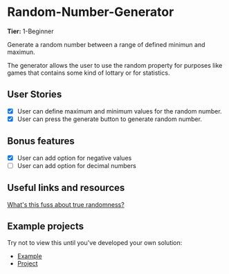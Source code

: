# Random-Number-Generator

**Tier:** 1-Beginner

Generate a random number between a range of defined minimun and maximun.

The generator allows the user to use the random property for purposes like games that contains some kind of lottary or for statistics.

## User Stories

-   [x] User can define maximum and minimum values for the random number.
-   [x] User can press the generate button to generate random number.

## Bonus features

-   [x] User can add option for negative values
-   [ ] User can add option for decimal numbers

## Useful links and resources

[What's this fuss about true randomness?](https://www.random.org/)

## Example projects

Try not to view this until you've developed your own solution:

-   [Example](https://alonjoshua.github.io/random-number-generator/)
-   [Project](https://github.com/AlonJoshua/random-number-generator/)
